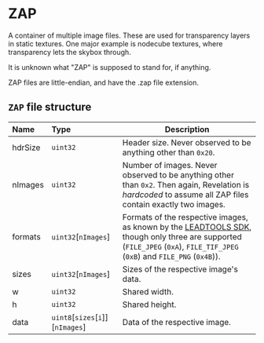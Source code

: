 # ZAP

A container of multiple image files. These are used for transparency layers in static textures. One major example is nodecube textures, where transparency lets the skybox through.

It is unknown what "ZAP" is supposed to stand for, if anything.

ZAP files are little-endian, and have the .zap file extension.

## `ZAP` file structure

| Name | Type | Description |
| :-- | :-- | --- |
| hdrSize | `uint32` | Header size. Never observed to be anything other than `0x20`. |
| nImages | `uint32` | Number of images. Never observed to be anything other than `0x2`. Then again, Revelation is _hardcoded_ to assume all ZAP files contain exactly two images. |
| formats | `uint32`\[`nImages`\] | Formats of the respective images, as known by the [LEADTOOLS SDK](https://www.leadtools.com/help/sdk/main/api), though only three are supported (`FILE_JPEG` (`0xA`), `FILE_TIF_JPEG` (`0xB`) and `FILE_PNG` (`0x4B`)). |
| sizes | `uint32`\[`nImages`\] | Sizes of the respective image's data. |
| w | `uint32` | Shared width. |
| h | `uint32` | Shared height. |
| data | `uint8`\[`sizes`\[`i`\]\]\[`nImages`\] | Data of the respective image. |
